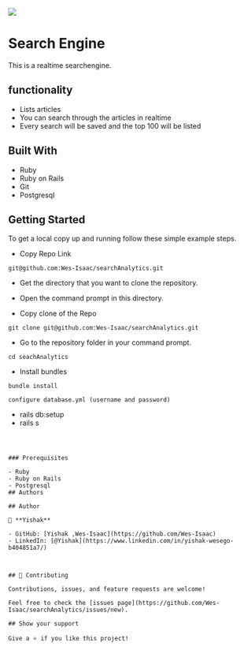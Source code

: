 ![](https://img.shields.io/badge/Microverse-blueviolet)

# Search Engine

This is a realtime searchengine.

## functionality

- Lists articles
- You can search through the articles in realtime
- Every search will be saved and the top 100 will be listed

## Built With

- Ruby
- Ruby on Rails
- Git
- Postgresql

## Getting Started

To get a local copy up and running follow these simple example steps.

- Copy Repo Link

```
git@github.com:Wes-Isaac/searchAnalytics.git
```

- Get the directory that you want to clone the repository.

- Open the command prompt in this directory.

- Copy clone of the Repo

```
git clone git@github.com:Wes-Isaac/searchAnalytics.git
```

- Go to the repository folder in your command prompt.

```
cd seachAnalytics
```

- Install bundles

```
bundle install

configure database.yml (username and password)
```

- rails db:setup
- rails s

```



### Prerequisites

- Ruby
- Ruby on Rails
- Postgresql
## Authors

## Author

👤 **Yishak**

- GitHub: [Yishak ,Wes-Isaac](https://github.com/Wes-Isaac)
- LinkedIn: [@Yishak](https://www.linkedin.com/in/yishak-wesego-b404851a7/)



## 🤝 Contributing

Contributions, issues, and feature requests are welcome!

Feel free to check the [issues page](https://github.com/Wes-Isaac/searchAnalytics/issues/new).

## Show your support

Give a ⭐️ if you like this project!


```

